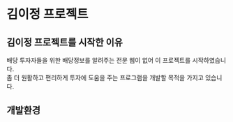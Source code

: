 # 김이정 프로젝트<br>
## 김이정 프로젝트를 시작한 이유<br>
배당 투자자들을 위한 배당정보를 알려주는 전문 웹이 없어 이 프로젝트를 시작하였습니다.<br>
좀 더 원활하고 편리하게 투자에 도움을 주는 프로그램을 개발할 목적을 가지고 있습니다.<br>
## 개발환경 <br>
